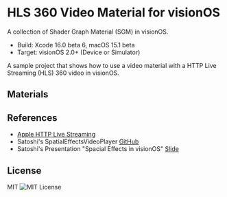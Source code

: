 # HLS 360 Video Material for visionOS

A collection of Shader Graph Material (SGM) in visionOS.

- Build: Xcode 16.0 beta 6, macOS 15.1 beta
- Target: visionOS 2.0+ (Device or Simulator)

<!--
![Image](assets/ss01.jpg)
-->

A sample project that shows how to use a video material with a HTTP Live Streaming (HLS) 360 video in visionOS.


<!--
![Gif](assets/mv720pshort.gif)

Examples:
1. <img src="assets/ex01.png" width=80 /> [Basic] Color Ball

![Image](Assets/ss02.jpg)
-->

## Materials

<!--
- HDRI: Oliksiy Yakovlyev, Artist Workshop [Poly Heaven](https://polyhaven.com/a/artist_workshop) 
- Rock Texture Image: Granite 5 PBR Material [Free PBR](https://freepbr.com/materials/granite-5-pbr/)
- Grass illustration: Garden Grass Collection [Designed by Freepik](http://www.freepik.com)
-->

## References

- [Apple HTTP Live Streaming](https://developer.apple.com/streaming/)
- Satoshi's SpatialEffectsVideoPlayer [GitHub](https://github.com/satoshi0212/SpatialEffectsVideoPlayer)
- Satoshi's Presentation "Spacial Effects in visionOS" [Slide](https://www.docswell.com/s/satoshi0212/5L1L8D-2024-08-24-135302)

## License

MIT ![MIT License](http://img.shields.io/badge/license-MIT-blue.svg?style=flat)
